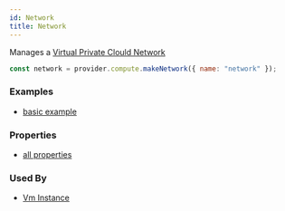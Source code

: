 ```yaml
---
id: Network
title: Network
---
```


Manages a [Virtual Private Clould Network](https://cloud.google.com/vpc/docs/vpc)

```js
const network = provider.compute.makeNetwork({ name: "network" });
```

### Examples

- [basic example](https://github.com/grucloud/grucloud/blob/main/examples/google/vm-network/iac.js)

### Properties

- [all properties](https://cloud.google.com/compute/docs/reference/rest/v1/networks/insert)

### Used By

- [Vm Instance](./VmInstance.md)
